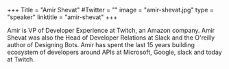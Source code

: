 +++
Title = "Amir Shevat"
#Twitter = ""
image = "amir-shevat.jpg"
type = "speaker"
linktitle = "amir-shevat"
+++

Amir is VP of Developer Experience at Twitch, an Amazon company.
Amir Shevat was also the Head of Developer Relations at Slack and the O'reilly author of Designing Bots. Amir has spent the last 15 years building ecosystem of developers around APIs at Microsoft, Google, slack and today at Twitch.	